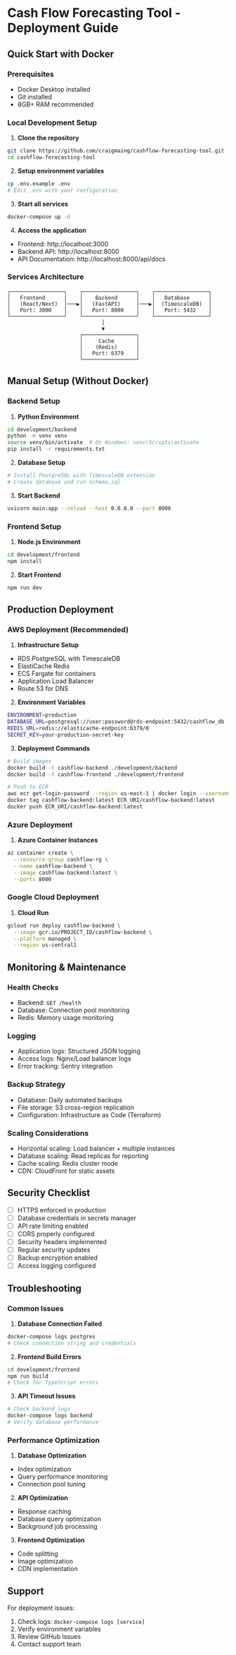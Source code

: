 # Cash Flow Forecasting Tool - Deployment Guide

## Quick Start with Docker

### Prerequisites
- Docker Desktop installed
- Git installed
- 8GB+ RAM recommended

### Local Development Setup

1. **Clone the repository**
```bash
git clone https://github.com/craigmaing/cashflow-forecasting-tool.git
cd cashflow-forecasting-tool
```

2. **Setup environment variables**
```bash
cp .env.example .env
# Edit .env with your configuration
```

3. **Start all services**
```bash
docker-compose up -d
```

4. **Access the application**
- Frontend: http://localhost:3000
- Backend API: http://localhost:8000
- API Documentation: http://localhost:8000/api/docs

### Services Architecture

```
┌─────────────────┐    ┌─────────────────┐    ┌─────────────────┐
│   Frontend      │    │    Backend      │    │   Database      │
│   (React/Next)  │───▶│   (FastAPI)     │───▶│  (TimescaleDB)  │
│   Port: 3000    │    │   Port: 8000    │    │   Port: 5432    │
└─────────────────┘    └─────────────────┘    └─────────────────┘
                              │
                              ▼
                       ┌─────────────────┐
                       │     Cache       │
                       │    (Redis)      │
                       │   Port: 6379    │
                       └─────────────────┘
```

## Manual Setup (Without Docker)

### Backend Setup

1. **Python Environment**
```bash
cd development/backend
python -m venv venv
source venv/bin/activate  # On Windows: venv\Scripts\activate
pip install -r requirements.txt
```

2. **Database Setup**
```bash
# Install PostgreSQL with TimescaleDB extension
# Create database and run schema.sql
```

3. **Start Backend**
```bash
uvicorn main:app --reload --host 0.0.0.0 --port 8000
```

### Frontend Setup

1. **Node.js Environment**
```bash
cd development/frontend
npm install
```

2. **Start Frontend**
```bash
npm run dev
```

## Production Deployment

### AWS Deployment (Recommended)

1. **Infrastructure Setup**
- RDS PostgreSQL with TimescaleDB
- ElastiCache Redis
- ECS Fargate for containers
- Application Load Balancer
- Route 53 for DNS

2. **Environment Variables**
```bash
ENVIRONMENT=production
DATABASE_URL=postgresql://user:password@rds-endpoint:5432/cashflow_db
REDIS_URL=redis://elasticache-endpoint:6379/0
SECRET_KEY=your-production-secret-key
```

3. **Deployment Commands**
```bash
# Build images
docker build -t cashflow-backend ./development/backend
docker build -t cashflow-frontend ./development/frontend

# Push to ECR
aws ecr get-login-password --region us-east-1 | docker login --username AWS --password-stdin ECR_URI
docker tag cashflow-backend:latest ECR_URI/cashflow-backend:latest
docker push ECR_URI/cashflow-backend:latest
```

### Azure Deployment

1. **Azure Container Instances**
```bash
az container create \
  --resource-group cashflow-rg \
  --name cashflow-backend \
  --image cashflow-backend:latest \
  --ports 8000
```

### Google Cloud Deployment

1. **Cloud Run**
```bash
gcloud run deploy cashflow-backend \
  --image gcr.io/PROJECT_ID/cashflow-backend \
  --platform managed \
  --region us-central1
```

## Monitoring & Maintenance

### Health Checks
- Backend: `GET /health`
- Database: Connection pool monitoring
- Redis: Memory usage monitoring

### Logging
- Application logs: Structured JSON logging
- Access logs: Nginx/Load balancer logs
- Error tracking: Sentry integration

### Backup Strategy
- Database: Daily automated backups
- File storage: S3 cross-region replication
- Configuration: Infrastructure as Code (Terraform)

### Scaling Considerations
- Horizontal scaling: Load balancer + multiple instances
- Database scaling: Read replicas for reporting
- Cache scaling: Redis cluster mode
- CDN: CloudFront for static assets

## Security Checklist

- [ ] HTTPS enforced in production
- [ ] Database credentials in secrets manager
- [ ] API rate limiting enabled
- [ ] CORS properly configured
- [ ] Security headers implemented
- [ ] Regular security updates
- [ ] Backup encryption enabled
- [ ] Access logging configured

## Troubleshooting

### Common Issues

1. **Database Connection Failed**
```bash
docker-compose logs postgres
# Check connection string and credentials
```

2. **Frontend Build Errors**
```bash
cd development/frontend
npm run build
# Check for TypeScript errors
```

3. **API Timeout Issues**
```bash
# Check backend logs
docker-compose logs backend
# Verify database performance
```

### Performance Optimization

1. **Database Optimization**
- Index optimization
- Query performance monitoring
- Connection pool tuning

2. **API Optimization**
- Response caching
- Database query optimization
- Background job processing

3. **Frontend Optimization**
- Code splitting
- Image optimization
- CDN implementation

## Support

For deployment issues:
1. Check logs: `docker-compose logs [service]`
2. Verify environment variables
3. Review GitHub Issues
4. Contact support team
